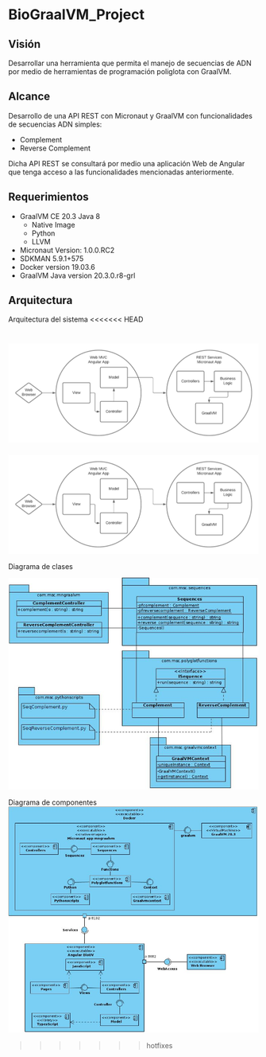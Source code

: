 # BioGraalVM_Project

## Visión
Desarrollar una herramienta que permita el manejo de secuencias de ADN por medio de herramientas de programación poliglota con GraalVM.

## Alcance
Desarrollo de una API REST con Micronaut y GraalVM con funcionalidades de secuencias ADN simples:
* Complement
* Reverse Complement

Dicha API REST se consultará por medio una aplicación Web de Angular que tenga acceso a las funcionalidades mencionadas anteriormente.

## Requerimientos
* GraalVM CE 20.3 Java 8 
	* Native Image
	* Python
	* LLVM
* Micronaut Version: 1.0.0.RC2
* SDKMAN 5.9.1+575
* Docker version 19.03.6
* GraalVM Java version 20.3.0.r8-grl

## Arquitectura 

Arquitectura del sistema
<<<<<<< HEAD

![Arquitectura del sistema](/diagrams/Arquitectura-Sistema.png)
=======
![Arquitectura del sistema](/diagrams/Arquitectura-Sistema.png)

Diagrama de clases

![Arquitectura del sistema](/diagrams/DC_MNGraalVM.jpg)

Diagrama de componentes
![Arquitectura del sistema](/diagrams/DComp_MNGraalVM.jpg)
>>>>>>> hotfixes
